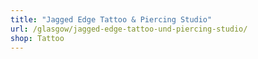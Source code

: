 ```yaml
---
title: "Jagged Edge Tattoo & Piercing Studio"
url: /glasgow/jagged-edge-tattoo-und-piercing-studio/
shop: Tattoo
---
```

